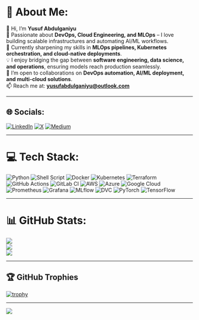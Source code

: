 # 💫 About Me:
👋 Hi, I’m **Yusuf Abdulganiyu**  
🚀 Passionate about **DevOps, Cloud Engineering, and MLOps** – I love building scalable infrastructures and automating AI/ML workflows.  
🌱 Currently sharpening my skills in **MLOps pipelines, Kubernetes orchestration, and cloud-native deployments**.  
💡 I enjoy bridging the gap between **software engineering, data science, and operations**, ensuring models reach production seamlessly.  
🤝 I’m open to collaborations on **DevOps automation, AI/ML deployment, and multi-cloud solutions**.  
📫 Reach me at: **yusufabdulganiyu@outlook.com**  

---

## 🌐 Socials:
[![LinkedIn](https://img.shields.io/badge/LinkedIn-%230077B5.svg?logo=linkedin&logoColor=white)](https://linkedin.com/in/yusuf-abdulganiyu) 
[![X](https://img.shields.io/badge/X-black.svg?logo=X&logoColor=white)](https://x.com/@mnswifi) 
[![Medium](https://img.shields.io/badge/Medium-000000?logo=medium&logoColor=white)](https://medium.com/@abdulganiyu)  

---

# 💻 Tech Stack:
![Python](https://img.shields.io/badge/python-3670A0?style=for-the-badge&logo=python&logoColor=ffdd54) 
![Shell Script](https://img.shields.io/badge/shell_script-%23121011.svg?style=for-the-badge&logo=gnu-bash&logoColor=white) 
![Docker](https://img.shields.io/badge/docker-%230db7ed.svg?style=for-the-badge&logo=docker&logoColor=white) 
![Kubernetes](https://img.shields.io/badge/kubernetes-%23326ce5.svg?style=for-the-badge&logo=kubernetes&logoColor=white) 
![Terraform](https://img.shields.io/badge/terraform-%235835CC.svg?style=for-the-badge&logo=terraform&logoColor=white) 
![GitHub Actions](https://img.shields.io/badge/github%20actions-%232671E5.svg?style=for-the-badge&logo=githubactions&logoColor=white) 
![GitLab CI](https://img.shields.io/badge/gitlab%20CI-%23181717.svg?style=for-the-badge&logo=gitlab&logoColor=white) 
![AWS](https://img.shields.io/badge/AWS-%23FF9900.svg?style=for-the-badge&logo=amazon-aws&logoColor=white) 
![Azure](https://img.shields.io/badge/azure-%230072C6.svg?style=for-the-badge&logo=microsoftazure&logoColor=white) 
![Google Cloud](https://img.shields.io/badge/GoogleCloud-%234285F4.svg?style=for-the-badge&logo=google-cloud&logoColor=white) 
![Prometheus](https://img.shields.io/badge/Prometheus-E6522C?style=for-the-badge&logo=Prometheus&logoColor=white) 
![Grafana](https://img.shields.io/badge/grafana-%23F46800.svg?style=for-the-badge&logo=grafana&logoColor=white) 
![MLflow](https://img.shields.io/badge/MLflow-0194E2?style=for-the-badge&logo=mlflow&logoColor=white) 
![DVC](https://img.shields.io/badge/DVC-945DD6?style=for-the-badge&logo=dvc&logoColor=white) 
![PyTorch](https://img.shields.io/badge/PyTorch-%23EE4C2C.svg?style=for-the-badge&logo=PyTorch&logoColor=white) 
![TensorFlow](https://img.shields.io/badge/TensorFlow-%23FF6F00.svg?style=for-the-badge&logo=TensorFlow&logoColor=white) 

---

# 📊 GitHub Stats:
![](https://github-readme-stats.vercel.app/api?username=mnswifi&show_icons=true&theme=tokyonight&hide_border=false&count_private=true)  
![](https://github-readme-streak-stats.herokuapp.com/?user=mnswifi&theme=tokyonight&hide_border=false)  
![](https://github-readme-stats.vercel.app/api/top-langs/?username=mnswifi&layout=compact&theme=tokyonight&hide_border=false)

---

## 🏆 GitHub Trophies
[![trophy](https://github-profile-trophy.vercel.app/?username=mnswifi&theme=algolia)](https://github.com/ryo-ma/github-profile-trophy)


---

[![](https://visitcount.itsvg.in/api?id=mnswifi&icon=0&color=0)](https://visitcount.itsvg.in)

<!---
mnswifi/mnswifi is a ✨ special ✨ repository because its `README.md` (this file) appears on your GitHub profile.
--->

